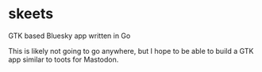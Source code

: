 # skeets
GTK based Bluesky app written in Go

This is likely not going to go anywhere, but I hope to be able to build a GTK app
similar to toots for Mastodon.
